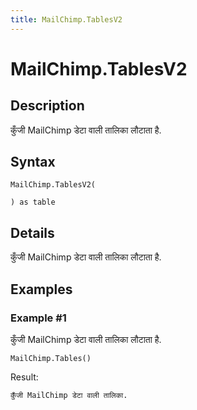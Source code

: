 ```yaml
---
title: MailChimp.TablesV2
---
```


# MailChimp.TablesV2


## Description

कुँजी MailChimp डेटा वाली तालिका लौटाता है.


## Syntax

```powerquery
MailChimp.TablesV2(

) as table
```


## Details

कुँजी MailChimp डेटा वाली तालिका लौटाता है.


## Examples

### Example #1 
कुँजी MailChimp डेटा वाली तालिका लौटाता है.
```powerquery
MailChimp.Tables()
```

Result: 
```powerquery
कुँजी MailChimp डेटा वाली तालिका.
```



